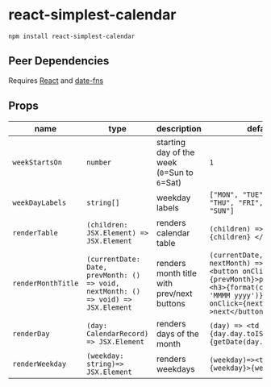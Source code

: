 # react-simplest-calendar

`npm install react-simplest-calendar`

## Peer Dependencies

Requires [React](https://reactjs.org/) and [date-fns](https://date-fns.org/)
## Props


| name     | type    | description | default |
|----------|---------|-------------|--------|
| `weekStartsOn` | `number` | starting day of the week (`0`=Sun to `6`=Sat)| `1` |
| `weekDayLabels` | `string[]` | weekday labels | `["MON", "TUE", "WED", "THU", "FRI", "SAT", "SUN"]` |
| `renderTable` | `(children: JSX.Element) => JSX.Element` | renders calendar table | `(children) => <table> {children} </table>` |
| `renderMonthTitle`| `(currentDate: Date, prevMonth: () => void, nextMonth: () => void) => JSX.Element`| renders month title with prev/next buttons | `(currentDate, prevMonth, nextMonth) => <div> <button onClick={prevMonth}>prev</button><h3>{format(currentDate, 'MMMM yyyy')}</h3><button onClick={nextMonth} >next</button></div>`|
| `renderDay` | `(day: CalendarRecord) => JSX.Element`| renders days of the month | `(day) => <td key={day.day.toISOString()}>{getDate(day.day)}</td>`|
| `renderWeekday` | `(weekday: string)=> JSX.Element`| renders weekdays | `(weekday)=><td key={weekday}>{weekday}</td>`
